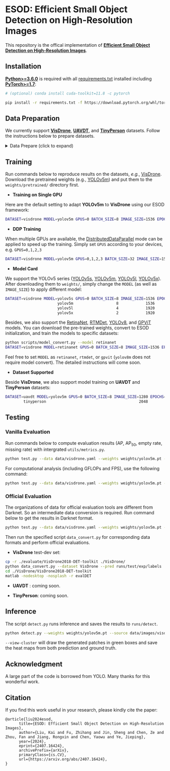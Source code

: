 # ESOD: Efficient Small Object Detection on High-Resolution Images

This repository is the offical implementation of [**Efficient Small Object Detection on High-Resolution Images**](https://arxiv.org/abs/2407.16424).

## Installation

[**Python>=3.6.0**](https://www.python.org/) is required with all
[requirements.txt](requirements.txt) installed including
[**PyTorch>=1.7**](https://pytorch.org/get-started/locally/):

```bash
# (optional) conda install cuda-toolkit=11.8 -c pytorch

pip install -r requirements.txt -f https://download.pytorch.org/whl/torch_stable.html
```

## Data Preparation

We currently support [**VisDrone**](http://aiskyeye.com/), [**UAVDT**](https://sites.google.com/view/grli-uavdt/%E9%A6%96%E9%A1%B5), and [**TinyPerson**](https://github.com/ucas-vg/TinyBenchmark) datasets. Follow the instructions below to prepare datasets.

<details>
<summary>Data Prepare (click to expand)</summary>

* **Darknet Format**: The Darknet framework **locates labels automatically for each image** by replacing the last instance of `/images/` in each image path with `/labels/`. For example:

```bash  
dataset/images/im0.jpg
dataset/labels/im0.txt
```

The images and labels from VisDrone, UAVDT, TinyPerson are all organized in this format.

* **Ground-Truth Heatmap**: We recommend to leverage the [segment-anything](https://github.com/facebookresearch/segment-anything) model (SAM) to introduce precise shape prior to the GT heatmaps for training. You need to install SAM first:

```bash
cd third_party/segment-anything
pip install -e .
```

* **Dataset - VisDrone**: Download the [data](http://aiskyeye.com/download/object-detection-2/), and ensure the subsets under the `/path/to/visdrone` directory are as follows:

```bash
VisDrone2019-DET-train  VisDrone2019-DET-val  VisDrone2019-DET-test-dev  VisDrone2019-DET-test-challenge
```

Then make a soft-link to your directory, and run the `scripts/data_prepare.py` script to reorganize the images and labels:

```bash
ln -sf /path/to/visdrone VisDrone
python scripts/data_prepare.py --dataset VisDrone
```

* **Dataset - UAVDT**: Download the [data](https://drive.google.com/file/d/1m8KA6oPIRK_Iwt9TYFquC87vBc_8wRVc/view?usp=sharing) and perform similar preprocessing:

```bash
ln -sf /path/to/uavdt UAVDT
python scripts/data_prepare.py --dataset UAVDT
```


* **Dataset - TinyPerson**: Download the [data](https://drive.google.com/open?id=1KrH9uEC9q4RdKJz-k34Q6v5hRewU5HOw) and perform similar preprocessing:

```bash
ln -sf /path/to/tinyperson TinyPerson
python scripts/data_prepare.py --dataset TinyPerson
```

</details>

## Training

Run commands below to reproduce results on the datasets, *e.g.*, [VisDrone](http://aiskyeye.com/). Download the pretrained weights (e.g., [YOLOv5m](https://github.com/ultralytics/yolov5/releases/download/v5.0/yolov5m.pt)) and put them to the `weights/pretrained/` directory first.

* **Training on Single GPU**

Here are the default setting to adapt **YOLOv5m** to **VisDrone** using our ESOD framework:

```bash
DATASET=visdrone MODEL=yolov5m GPUS=0 BATCH_SIZE=8 IMAGE_SIZE=1536 EPOCHS=50 bash ./scripts/train.sh
```

* **DDP Training**

When multiple GPUs are available, the [DistributedDataParallel](https://pytorch.org/docs/stable/nn.html#torch.nn.parallel.DistributedDataParallel) mode can be applied to speed up the training.
Simply set `GPUS` according to your devices, e.g. `GPUS=0,1,2,3`

```bash
DATASET=visdrone MODEL=yolov5m GPUS=0,1,2,3 BATCH_SIZE=32 IMAGE_SIZE=1536 EPOCHS=50 bash ./scripts/train.sh
```

* **Model Card**

We support the YOLOv5 series ([YOLOv5s](https://github.com/ultralytics/yolov5/releases/download/v5.0/yolov5s.pt), [YOLOv5m](https://github.com/ultralytics/yolov5/releases/download/v5.0/yolov5m.pt), [YOLOv5l](https://github.com/ultralytics/yolov5/releases/download/v5.0/yolov5l.pt), [YOLOv5x](https://github.com/ultralytics/yolov5/releases/download/v5.0/yolov5s.pt)). After downloading them to `weights/`, simply change the `MODEL` (as well as `IMAGE_SIZE`) to apply different model:

```bash
DATASET=visdrone MODEL=yolov5s GPUS=0 BATCH_SIZE=8 IMAGE_SIZE=1536 EPOCHS=50 bash ./scripts/train.sh
                       yolov5m                   8            1536
                       yolov5l                   4            1920
                       yolov5x                   2            1920
```

Besides, we also support the [RetinaNet](https://pytorch.org/vision/main/models/retinanet.html), [RTMDet](https://github.com/open-mmlab/mmyolo/tree/main/configs/rtmdet), [YOLOv8](https://github.com/ultralytics/ultralytics), and [GPViT](https://github.com/ChenhongyiYang/GPViT) models. You can download the pre-trained weights, convert to ESOD initialization, and train the models to specific datasets:

```bash
python scripts/model_convert.py --model retinanet
DATASET=visdrone MODEL=retinanet GPUS=0 BATCH_SIZE=8 IMAGE_SIZE=1536 EPOCHS=50 bash ./scripts/train.sh
```

Feel free to set `MODEL` as `retinanet`, `rtmdet`, or `gpvit` (`yolov8m` does not require model convert). The detailed instructions will come soon.

* **Dataset Supported**

Beside **VisDrone**, we also support model training on **UAVDT** and **TinyPerson** datasets:

```bash
DATASET=uavdt MODEL=yolov5m GPUS=0 BATCH_SIZE=8 IMAGE_SIZE=1280 EPOCHS=50 bash ./scripts/train.sh
        tinyperson                                         2048
```


## Testing

### Vanilla Evaluation

Run commands below to compute evaluation results (AP, AP<sub>50</sub>, empty rate, missing rate) with intergrated `utils/metrics.py`.

```bash
python test.py --data data/visdrone.yaml --weights weights/yolov5m.pt --batch-size 8 --img-size 1536 --device 0
```

For computational analysis (including GFLOPs and FPS), use the following command:

```bash
python test.py --data data/visdrone.yaml --weights weights/yolov5m.pt --batch-size 1 --img-size 1536 --device 0 --task measure
```


### Official Evaluation

The organizations of data for official evaluation tools are different from Darknet. So an intermediate data conversion is required. Run command below to get the results in Darknet format.

```bash
python test.py --data data/visdrone.yaml --weights weights/yolov5m.pt --batch-size 8 --img-size 1536 --device 0 --task test --save-txt --save-conf
```

Then run the specified script `data_convert.py` for corresponding data formats and perform official evaluations.

* **VisDrone** test-dev set:

```bash
cp -r ./evaluate/VisDrone2018-DET-toolkit ./VisDrone/
python data_convert.py --dataset VisDrone --pred runs/test/exp/labels
cd ./VisDrone/VisDrone2018-DET-toolkit
matlab -nodesktop -nosplash -r evalDET
```

* **UAVDT** : coming soon.

* **TinyPerson**: coming soon.

## Inference

The script `detect.py` runs inference and saves the results to `runs/detect`.

```bash
python detect.py --weights weights/yolov5m.pt --source data/images/visdrone.txt --img-size 1536 --device 0 --view-cluster --line-thickness 1
```

`--view-cluster` will draw the generated patches in green boxes and save the heat maps from both prediction and ground truth.

## Acknowledgment

A large part of the code is borrowed from YOLO. Many thanks for this wonderful work.

## Citation

If you find this work useful in your research, please kindly cite the paper:

```
@article{liu2024esod,
      title={ESOD: Efficient Small Object Detection on High-Resolution Images}, 
      author={Liu, Kai and Fu, Zhihang and Jin, Sheng and Chen, Ze and Zhou, Fan and Jiang, Rongxin and Chen, Yaowu and Ye, Jieping},
      year={2024},
      eprint={2407.16424},
      archivePrefix={arXiv},
      primaryClass={cs.CV},
      url={https://arxiv.org/abs/2407.16424}, 
}
```


